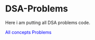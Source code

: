 # DSA-Problems
Here i am putting all DSA problems code.
<p style="color:blue">All concepts Problems</p>

